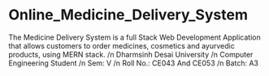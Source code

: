 # Online_Medicine_Delivery_System
The Medicine Delivery System is a full Stack Web Development Application that allows customers to order medicines, cosmetics and ayurvedic products, using MERN stack.
/n Dharmsinh Desai University
/n Computer Engineering Student
/n Sem: V
/n Roll No.: CE043 And CE053 
/n Batch: A3
